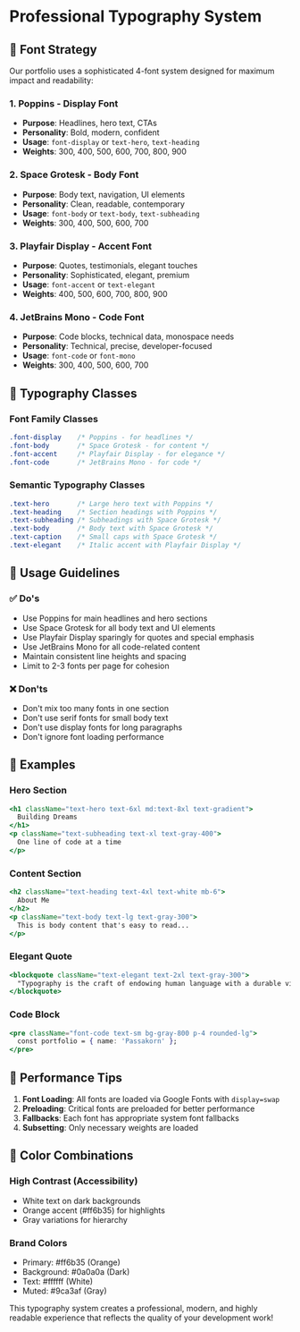# Professional Typography System

## 🎨 Font Strategy

Our portfolio uses a sophisticated 4-font system designed for maximum impact and readability:

### 1. **Poppins** - Display Font
- **Purpose**: Headlines, hero text, CTAs
- **Personality**: Bold, modern, confident
- **Usage**: `font-display` or `text-hero`, `text-heading`
- **Weights**: 300, 400, 500, 600, 700, 800, 900

### 2. **Space Grotesk** - Body Font  
- **Purpose**: Body text, navigation, UI elements
- **Personality**: Clean, readable, contemporary
- **Usage**: `font-body` or `text-body`, `text-subheading`
- **Weights**: 300, 400, 500, 600, 700

### 3. **Playfair Display** - Accent Font
- **Purpose**: Quotes, testimonials, elegant touches
- **Personality**: Sophisticated, elegant, premium
- **Usage**: `font-accent` or `text-elegant`
- **Weights**: 400, 500, 600, 700, 800, 900

### 4. **JetBrains Mono** - Code Font
- **Purpose**: Code blocks, technical data, monospace needs
- **Personality**: Technical, precise, developer-focused
- **Usage**: `font-code` or `font-mono`
- **Weights**: 300, 400, 500, 600, 700

## 🎯 Typography Classes

### Font Family Classes
```css
.font-display    /* Poppins - for headlines */
.font-body       /* Space Grotesk - for content */
.font-accent     /* Playfair Display - for elegance */
.font-code       /* JetBrains Mono - for code */
```

### Semantic Typography Classes
```css
.text-hero       /* Large hero text with Poppins */
.text-heading    /* Section headings with Poppins */
.text-subheading /* Subheadings with Space Grotesk */
.text-body       /* Body text with Space Grotesk */
.text-caption    /* Small caps with Space Grotesk */
.text-elegant    /* Italic accent with Playfair Display */
```

## 📐 Usage Guidelines

### ✅ Do's
- Use Poppins for main headlines and hero sections
- Use Space Grotesk for all body text and UI elements
- Use Playfair Display sparingly for quotes and special emphasis
- Use JetBrains Mono for all code-related content
- Maintain consistent line heights and spacing
- Limit to 2-3 fonts per page for cohesion

### ❌ Don'ts
- Don't mix too many fonts in one section
- Don't use serif fonts for small body text
- Don't use display fonts for long paragraphs
- Don't ignore font loading performance

## 🎨 Examples

### Hero Section
```jsx
<h1 className="text-hero text-6xl md:text-8xl text-gradient">
  Building Dreams
</h1>
<p className="text-subheading text-xl text-gray-400">
  One line of code at a time
</p>
```

### Content Section
```jsx
<h2 className="text-heading text-4xl text-white mb-6">
  About Me
</h2>
<p className="text-body text-lg text-gray-300">
  This is body content that's easy to read...
</p>
```

### Elegant Quote
```jsx
<blockquote className="text-elegant text-2xl text-gray-300">
  "Typography is the craft of endowing human language with a durable visual form."
</blockquote>
```

### Code Block
```jsx
<pre className="font-code text-sm bg-gray-800 p-4 rounded-lg">
  const portfolio = { name: 'Passakorn' };
</pre>
```

## 🚀 Performance Tips

1. **Font Loading**: All fonts are loaded via Google Fonts with `display=swap`
2. **Preloading**: Critical fonts are preloaded for better performance
3. **Fallbacks**: Each font has appropriate system font fallbacks
4. **Subsetting**: Only necessary weights are loaded

## 🎨 Color Combinations

### High Contrast (Accessibility)
- White text on dark backgrounds
- Orange accent (#ff6b35) for highlights
- Gray variations for hierarchy

### Brand Colors
- Primary: #ff6b35 (Orange)
- Background: #0a0a0a (Dark)
- Text: #ffffff (White)
- Muted: #9ca3af (Gray)

This typography system creates a professional, modern, and highly readable experience that reflects the quality of your development work!